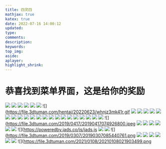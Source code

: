 ```yaml
---
title: 四灵四
mathjax: true
katex: true
date: 2022-07-16 14:00:12
updated:
type:
comments:
description:
keywords:
top_img:
aside:
aplayer:
highlight_shrink:
---
```


# 恭喜找到菜单界面，这是给你的奖励

![](https://file.3dtuman.com/hentai/2021012722/thumb_0_425_f1ggshsx052.jpg)
![](https://file.3dtuman.com/hentai/20220623/thumb_0_425_frysovmi5am.jpg)
![](https://file.3dtuman.com/hentai/20220623/thumb_0_425_wghdn2og1da.jpg)
![](https://file.3dtuman.com/hentai/20220623/thumb_0_425_a3rxnphjzq5.jpg)
![](https://file.3dtuman.com/hentai/20220623/thumb_0_425_uaaiog2s5ht.jpg)
![](https://cdn.3dtuman.com/h/20220708/thumb_0_425_fmab5giuf03.jpg)
![](https://file.3dtuman.com/hentai/20220623/whnjz3mk41r.gif
![](https://cdn.3dtuman.com/h/20220629/thumb_0_425_eiimfkbutyn.jpg)
![](https://cdn.3dtuman.com/h/20220621/thumb_0_425_cfwrhwpusc3.jpg)
![](https://cdn.3dtuman.com/h/20220613/thumb_0_425_p4tdjxwmq4o.jpg)
![](https://file.3dtuman.com/hentai/20220509/thumb_0_425_vkt1e504j3b.jpg)
![](https://cdn.3dtuman.com/h/20220610/thumb_0_425_ti4qwwxjitn.jpg)
![](https://file.3dtuman.com/hentai/20220509/thumb_0_425_dqk2pw0c2ro.jpg)
![](https://file.3dtuman.com/hentai/20220509/thumb_0_425_njc3kxlbvn2.jpg)
![](https://cdn.3dtuman.com/h/20220524/thumb_0_425_jglwrd4gi1s.jpg)
![](https://file.3dtuman.com/hentai/20220326/thumb_0_425_gizfyvfpm5n.jpg)
![](https://file.3dtuman.com/hentai/20220327/thumb_0_425_m0iyz4apo4b.jpg)
![](https://cdn.3dtuman.com/h/20220520/thumb_0_425_2hltq4kz5ni.jpg)
![](https://file.3dtuman.com/hentai/20220326/thumb_0_425_avq5dtfk5ws.jpg)
![](https://cdn.3dtuman.com/h/20220616/thumb_0_425_beaa3hpamv0.jpg)
![](https://cdn.3dtuman.com/h/20220419/thumb_0_425_yziahacffdo.jpg)
![](https://cdn.3dtuman.com/h/20220411/thumb_0_425_cghawvofxct.jpg)
![](https://cdn.3dtuman.com/h/20220317/thumb_0_425_hpmonparsmy.jpg)
![](https://cdn.3dtuman.com/h/20220311/thumb_0_425_b03ohcjpkom.jpg)
![](https://file.3dtuman.com/hentai/20220219/thumb_0_425_tby5r02foi1.jpg)
![](https://file.3dtuman.com/2019/0307/20190307081635539.jpg)
![](https://file.3dtuman.com/2021/0228/20210228090754894.jpg)
![](https://file.3dtuman.com/2018/0723/20180723113712426.jpg)
![](https://file.3dtuman.com/2019/0417/20190417074926800.jpeg
![](https://file.3dtuman.com/h/2019020420/thumb_222_0_sjakdkemq5z.jpg)
![](https://file.3dtuman.com/2019/1215/20191215070211953.jpg)
![](https://file.3dtuman.com/2018/0808/20180808093427759.jpg)
![](https://file.3dtuman.com/2019/0306/20190306091109871.jpg)
![](https://file.3dtuman.com/2018/0722/20180722021806489.jpg)
![](https://file.3dtuman.com/hentai/2020082003/thumb_0_425_2hof4za2e5g.jpg)
![](https://poweredby.jads.co/js/jads.js
![](https://file.3dtuman.com/2019/0307/20190307103501868.jpg)
![](https://file.3dtuman.com/2019/0310/20190310102532256.jpg)
![](https://file.3dtuman.com/2019/0307/20190307085440761.png
![](https://file.3dtuman.com/2018/0723/20180723120855157.jpg)
![](https://file.3dtuman.com/2018/0723/thumb_236_0_20180723121921709.jpg)
![](https://file.3dtuman.com/2018/0723/20180723122430972.jpg)
![](https://file.3dtuman.com/2019/1002/20191002043558704.jpg)
![](https://file.3dtuman.com/2018/0721/20180721115906797.jpg)
![](https://file.3dtuman.com/2018/0809/20180809101011547.jpg)
![](https://file.3dtuman.com/2021/0108/20210108021903499.png
